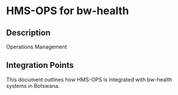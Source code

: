 # HMS-OPS for bw-health

## Description

Operations Management

## Integration Points

This document outlines how HMS-OPS is integrated with bw-health systems in Botswana.
